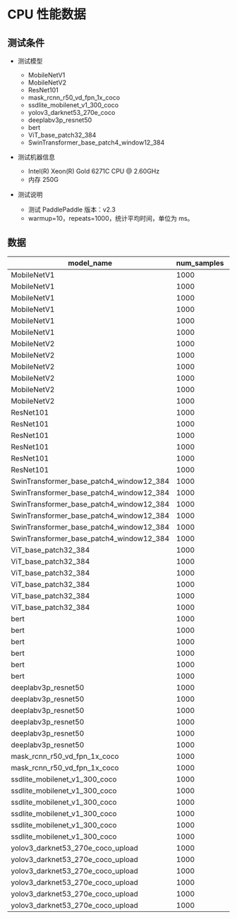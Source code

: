 # CPU 性能数据

## 测试条件

- 测试模型
	- MobileNetV1
	- MobileNetV2
	- ResNet101
	- mask_rcnn_r50_vd_fpn_1x_coco
	- ssdlite_mobilenet_v1_300_coco
	- yolov3_darknet53_270e_coco
	- deeplabv3p_resnet50
	- bert
	- ViT_base_patch32_384
	- SwinTransformer_base_patch4_window12_384

- 测试机器信息
	- Intel(R) Xeon(R) Gold 6271C CPU @ 2.60GHz
	- 内存 250G
- 测试说明
	- 测试 PaddlePaddle 版本：v2.3
	- warmup=10，repeats=1000，统计平均时间，单位为 ms。

## 数据

|	model_name	|	num_samples	|	batch_size	|	enable_mkldnn	|	precision	|	cpu_math_library_num_threads	|	avg_latency	|	qps	|
|-|-|-|-|-|-|-|-|
|	MobileNetV1	|	1000	|	1	|	False	|	fp32	|	1	|	37.7486	|	26.49104867	|
|	MobileNetV1	|	1000	|	1	|	True	|	fp32	|	1	|	15.4455	|	64.7437765	|
|	MobileNetV1	|	1000	|	2	|	False	|	fp32	|	1	|	78.1411	|	25.59472544	|
|	MobileNetV1	|	1000	|	2	|	True	|	fp32	|	1	|	31.802	|	62.88912647	|
|	MobileNetV1	|	1000	|	4	|	False	|	fp32	|	1	|	150.2198	|	26.62764829	|
|	MobileNetV1	|	1000	|	4	|	True	|	fp32	|	1	|	57.1735	|	69.96248262	|
|	MobileNetV2	|	1000	|	1	|	False	|	fp32	|	1	|	43.6175	|	22.92657764	|
|	MobileNetV2	|	1000	|	1	|	True	|	fp32	|	1	|	14.8715	|	67.24271257	|
|	MobileNetV2	|	1000	|	2	|	False	|	fp32	|	1	|	85.8639	|	23.29267597	|
|	MobileNetV2	|	1000	|	2	|	True	|	fp32	|	1	|	25.7693	|	77.61173179	|
|	MobileNetV2	|	1000	|	4	|	False	|	fp32	|	1	|	175.4801	|	22.79460748	|
|	MobileNetV2	|	1000	|	4	|	True	|	fp32	|	1	|	49.5933	|	80.65605636	|
|	ResNet101	|	1000	|	1	|	False	|	fp32	|	1	|	209.7689	|	4.767150898	|
|	ResNet101	|	1000	|	1	|	True	|	fp32	|	1	|	138.5197	|	7.219189761	|
|	ResNet101	|	1000	|	2	|	False	|	fp32	|	1	|	411.6655	|	4.858313364	|
|	ResNet101	|	1000	|	2	|	True	|	fp32	|	1	|	267.575	|	7.474539849	|
|	ResNet101	|	1000	|	4	|	False	|	fp32	|	1	|	821.0667	|	4.871711397	|
|	ResNet101	|	1000	|	4	|	True	|	fp32	|	1	|	498.7897	|	8.019411788	|
|	SwinTransformer_base_patch4_window12_384	|	1000	|	1	|	False	|	fp32	|	1	|	2476.451	|	0.403803669	|
|	SwinTransformer_base_patch4_window12_384	|	1000	|	1	|	True	|	fp32	|	1	|	4309.8916	|	0.232024397	|
|	SwinTransformer_base_patch4_window12_384	|	1000	|	2	|	False	|	fp32	|	1	|	4919.3384	|	0.406558736	|
|	SwinTransformer_base_patch4_window12_384	|	1000	|	2	|	True	|	fp32	|	1	|	8538.6084	|	0.234230205	|
|	SwinTransformer_base_patch4_window12_384	|	1000	|	4	|	False	|	fp32	|	1	|	9718.9913	|	0.411565344	|
|	SwinTransformer_base_patch4_window12_384	|	1000	|	4	|	True	|	fp32	|	1	|	17098.5246	|	0.233938313	|
|	ViT_base_patch32_384	|	1000	|	1	|	False	|	fp32	|	1	|	365.7941	|	2.733778374	|
|	ViT_base_patch32_384	|	1000	|	1	|	True	|	fp32	|	1	|	326.9727	|	3.058359306	|
|	ViT_base_patch32_384	|	1000	|	2	|	False	|	fp32	|	1	|	646.3851	|	3.094130728	|
|	ViT_base_patch32_384	|	1000	|	2	|	True	|	fp32	|	1	|	1126.7091	|	1.775081075	|
|	ViT_base_patch32_384	|	1000	|	4	|	False	|	fp32	|	1	|	1218.0988	|	3.283805878	|
|	ViT_base_patch32_384	|	1000	|	4	|	True	|	fp32	|	1	|	2187.3777	|	1.828673667	|
|	bert	|	1000	|	1	|	False	|	fp32	|	1	|	106.6469	|	9.376737627	|
|	bert	|	1000	|	1	|	True	|	fp32	|	1	|	106.6411	|	9.377247609	|
|	bert	|	1000	|	2	|	False	|	fp32	|	1	|	149.6218	|	13.36703609	|
|	bert	|	1000	|	2	|	True	|	fp32	|	1	|	136.8391	|	14.6157056	|
|	bert	|	1000	|	4	|	False	|	fp32	|	1	|	276.0263	|	14.49137274	|
|	bert	|	1000	|	4	|	True	|	fp32	|	1	|	243.8251	|	16.40520193	|
|	deeplabv3p_resnet50	|	1000	|	1	|	False	|	fp32	|	1	|	3064.0091	|	0.326369788	|
|	deeplabv3p_resnet50	|	1000	|	1	|	True	|	fp32	|	1	|	2218.0117	|	0.450854249	|
|	deeplabv3p_resnet50	|	1000	|	2	|	False	|	fp32	|	1	|	6217.048	|	0.321696085	|
|	deeplabv3p_resnet50	|	1000	|	2	|	True	|	fp32	|	1	|	4378.2782	|	0.456800575	|
|	deeplabv3p_resnet50	|	1000	|	4	|	False	|	fp32	|	1	|	12464.9701	|	0.320899286	|
|	deeplabv3p_resnet50	|	1000	|	4	|	True	|	fp32	|	1	|	8859.03	|	0.451516701	|
|	mask_rcnn_r50_vd_fpn_1x_coco	|	1000	|	1	|	False	|	fp32	|	1	|	6924.0275	|	0.144424614	|
|	mask_rcnn_r50_vd_fpn_1x_coco	|	1000	|	1	|	True	|	fp32	|	1	|	3992.9994	|	0.250438305	|
|	ssdlite_mobilenet_v1_300_coco	|	1000	|	1	|	False	|	fp32	|	1	|	88.7488	|	11.26775799	|
|	ssdlite_mobilenet_v1_300_coco	|	1000	|	1	|	True	|	fp32	|	1	|	36.2734	|	27.56841101	|
|	ssdlite_mobilenet_v1_300_coco	|	1000	|	2	|	False	|	fp32	|	1	|	164.834	|	12.13341908	|
|	ssdlite_mobilenet_v1_300_coco	|	1000	|	2	|	True	|	fp32	|	1	|	66.3129	|	30.16004427	|
|	ssdlite_mobilenet_v1_300_coco	|	1000	|	4	|	False	|	fp32	|	1	|	343.1162	|	11.65785818	|
|	ssdlite_mobilenet_v1_300_coco	|	1000	|	4	|	True	|	fp32	|	1	|	132.0374	|	30.29444688	|
|	yolov3_darknet53_270e_coco_upload	|	1000	|	1	|	False	|	fp32	|	1	|	1826.1788	|	0.547591506	|
|	yolov3_darknet53_270e_coco_upload	|	1000	|	1	|	True	|	fp32	|	1	|	1160.4247	|	0.86175346	|
|	yolov3_darknet53_270e_coco_upload	|	1000	|	2	|	False	|	fp32	|	1	|	3715.4342	|	0.538295093	|
|	yolov3_darknet53_270e_coco_upload	|	1000	|	2	|	True	|	fp32	|	1	|	2318.9167	|	0.862471688	|
|	yolov3_darknet53_270e_coco_upload	|	1000	|	4	|	False	|	fp32	|	1	|	7251.0338	|	0.551645477	|
|	yolov3_darknet53_270e_coco_upload	|	1000	|	4	|	True	|	fp32	|	1	|	4635.9207	|	0.862827529	|
